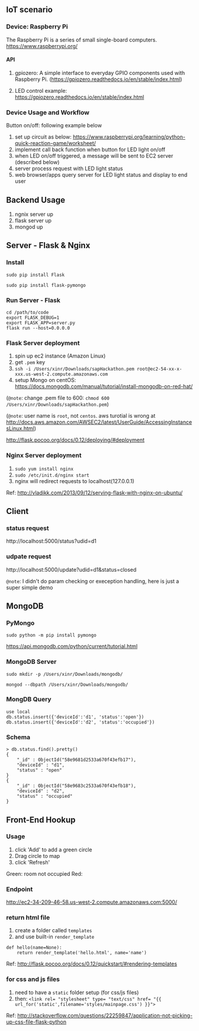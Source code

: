 ## IoT scenario

### Device: Raspberry Pi
The Raspberry Pi is a series of small single-board computers. https://www.raspberrypi.org/

#### API

1. gpiozero: A simple interface to everyday GPIO components used with Raspberry Pi. (https://gpiozero.readthedocs.io/en/stable/index.html)

2. LED control example: https://gpiozero.readthedocs.io/en/stable/index.html

### Device Usage and Workflow
Button on/off: following example below

1. set up circuit as below: 
https://www.raspberrypi.org/learning/python-quick-reaction-game/worksheet/
2. implement call back function when button for LED light on/off
3. when LED on/off triggered, a message will be sent to EC2 server (described below)
4. server process request with LED light status
5. web browser/apps query server for LED light status and display to end user

## Backend Usage

1. ngnix server up
2. flask server up
3. mongod up

## Server - Flask & Nginx

### Install
`sudo pip install Flask`

`sudo pip install flask-pymongo`

### Run Server - Flask
```
cd /path/to/code
export FLASK_DEBUG=1
export FLASK_APP=server.py
flask run --host=0.0.0.0
```

### Flask Server deployment

1. spin up ec2 instance (Amazon Linux)
2. get `.pem` key
3. `ssh -i /Users/xinr/Downloads/sapHackathon.pem root@ec2-54-xx-x-xxx.us-west-2.compute.amazonaws.com` 
4. setup Mongo on centOS: https://docs.mongodb.com/manual/tutorial/install-mongodb-on-red-hat/


(`@note`: change .pem file to 600: `chmod 600 /Users/xinr/Downloads/sapHackathon.pem`)

(`@note`: user name is `root`, not `centos`. aws turotial is wrong at http://docs.aws.amazon.com/AWSEC2/latest/UserGuide/AccessingInstancesLinux.html)

http://flask.pocoo.org/docs/0.12/deploying/#deployment

### Nginx Server deployment
1. `sudo yum install nginx`
2. `sudo /etc/init.d/nginx start`
3. nginx will redirect requests to localhost(127.0.0.1)

Ref: http://vladikk.com/2013/09/12/serving-flask-with-nginx-on-ubuntu/

## Client

### status request
http://localhost:5000/status?udid=d1

### udpate request
http://localhost:5000/update?udid=d1&status=closed

`@note`: I didn't do param checking or exeception handling, here is just a super simple demo

## MongoDB

### PyMongo
`sudo python -m pip install pymongo`

https://api.mongodb.com/python/current/tutorial.html

### MongoDB Server
`sudo mkdir -p /Users/xinr/Downloads/mongodb/`

`mongod --dbpath /Users/xinr/Downloads/mongodb/`

### MongDB Query
```
use local
db.status.insert({'deviceId':'d1', 'status':'open'})
db.status.insert({'deviceId':'d2', 'status':'occupied'})
```

### Schema
```
> db.status.find().pretty()
{
	"_id" : ObjectId("58e9681d2533a670f43efb17"),
	"deviceId" : "d1",
	"status" : "open"
}
{
	"_id" : ObjectId("58e9683c2533a670f43efb18"),
	"deviceId" : "d2",
	"status" : "occupied"
}
```

## Front-End Hookup

### Usage

1. click 'Add' to add a green circle
2. Drag circle to map
3. click 'Refresh' 

Green: room not occupied
Red: 

### Endpoint
http://ec2-34-209-46-58.us-west-2.compute.amazonaws.com:5000/

### return html file
1. create a folder called `templates`
2. and use built-in `render_template`
```
def hello(name=None):
    return render_template('hello.html', name='name')
```

Ref: http://flask.pocoo.org/docs/0.12/quickstart/#rendering-templates

### for css and js files
1. need to have a `static` folder setup (for css/js files)
2. then: `<link rel= "stylesheet" type= "text/css" href= "{{ url_for('static',filename='styles/mainpage.css') }}">`

Ref: http://stackoverflow.com/questions/22259847/application-not-picking-up-css-file-flask-python
